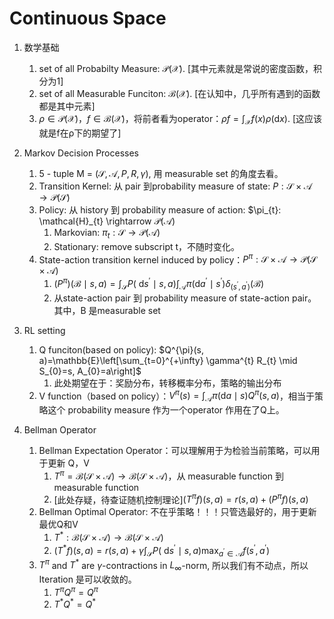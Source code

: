 # Continuous Space
1. 数学基础
   1. set of all Probabilty Measure: $\mathscr{P}(\mathcal{X})$. [其中元素就是常说的密度函数，积分为1]
   2. set of all Measurable Funciton: $\mathscr{B}(\mathcal{X})$. [在认知中，几乎所有遇到的函数都是其中元素]
   3. $\rho \in \mathscr{P}(\mathcal{X})$，$f \in \mathscr{B}(\mathcal{X})$，将前者看为operator：$\rho f=\int_{\mathcal{X}} f(x) \rho(\mathrm{d} x)$. [这应该就是f在ρ下的期望了]

2. Markov Decision Processes
   1. 5 - tuple M = $(\mathcal{S}, \mathcal{A}, P, R, \gamma)$, 用 measurable set 的角度去看。
   2. Transition Kernel: 从 pair 到probability measure of state: $P: \mathcal{S} \times \mathcal{A} \rightarrow \mathscr{P}(\mathcal{S})$
   3. Policy: 从 history 到 probability measure of action: $\pi_{t}: \mathcal{H}_{t} \rightarrow $\mathscr{P}(\mathcal{A})$
      1. Markovian: $\pi_{t}: \mathcal{S} \rightarrow \mathscr{P}(\mathcal{A})$
      2. Stationary: remove subscript t，不随时变化。
   4. State-action transition kernel induced by policy：$P^{\pi}: \mathcal{S} \times \mathcal{A} \rightarrow \mathscr{P}(\mathcal{S} \times \mathcal{A})$
      1. $\left(P^{\pi}\right)(\mathcal{B} \mid s, a)=\int_{\mathcal{S}} P\left(\mathrm{~d} s^{\prime} \mid s, a\right) \int_{\mathcal{A}} \pi\left(\mathrm{d} a^{\prime} \mid s^{\prime}\right) \delta_{\left(s^{\prime}, a^{\prime}\right)}(\mathcal{B})$
      2. 从state-action pair 到 probability measure of state-action pair。其中，B 是measurable set
3. RL setting
   1. Q funciton(based on policy):  $Q^{\pi}(s, a)=\mathbb{E}\left[\sum_{t=0}^{+\infty} \gamma^{t} R_{t} \mid S_{0}=s, A_{0}=a\right]$
      1. 此处期望在于：奖励分布，转移概率分布，策略的输出分布
   2. V function（based on policy）：$V^{\pi}(s)=\int_{\mathcal{A}} \pi(\mathrm{d} a \mid s) Q^{\pi}(s, a)$，相当于策略这个 probability measure 作为一个operator 作用在了Q上。

4. Bellman Operator
   1. Bellman Expectation Operator：可以理解用于为检验当前策略，可以用于更新 Q，V
      1. $T^{\pi} = \mathscr{B}(\mathcal{S} \times \mathcal{A}) \rightarrow \mathscr{B}(\mathcal{S} \times \mathcal{A})$，从 measurable function 到 measurable function
      2. [此处存疑，待查证随机控制理论]$\left(T^{\pi} f\right)(s, a)=r(s, a)+\left(P^{\pi} f\right)(s, a)$
   2. Bellman Optimal Operator: 不在乎策略！！！只管选最好的，用于更新最优Q和V
      1. $T^{*}: \mathscr{B}(\mathcal{S} \times \mathcal{A}) \rightarrow \mathscr{B}(\mathcal{S} \times \mathcal{A})$
      2. $\left(T^{*} f\right)(s, a)=r(s, a)+\gamma \int_{\mathcal{S}} P\left(\mathrm{~d} s^{\prime} \mid s, a\right) \max _{a^{\prime} \in \mathcal{A}} f\left(s^{\prime}, a^{\prime}\right)$
   3. $T^{\pi}$ and $T^{*}$ are $\gamma$-contractions in $L_{\infty}$-norm, 所以我们有不动点，所以 Iteration 是可以收敛的。
      1. $T^{\pi} Q^{\pi}=Q^{\pi}$
      2. $T^{*} Q^{*}=Q^{*}$


